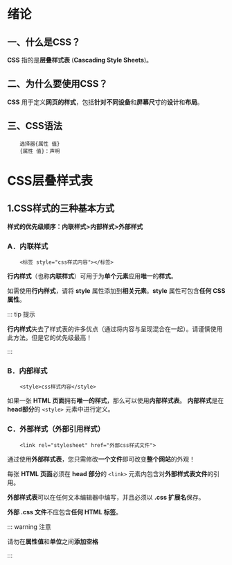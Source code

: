 # 绪论

## 一、什么是CSS？

**CSS** 指的是**层叠样式表** (**Cascading Style Sheets**)。

## 二、为什么要使用CSS？

**CSS** 用于定义**网页的样式**，包括**针对不同设备**和**屏幕尺寸**的**设计**和**布局**。

## 三、CSS语法

```
    选择器{属性 值}
    {属性 值}：声明
```
# CSS层叠样式表

## 1.CSS样式的三种基本方式

**样式的优先级顺序：内联样式>内部样式>外部样式**

### A．内联样式

```
    <标签 style="css样式内容"></标签>
```

**行内样式**（也称**内联样式**）可用于为**单个元素**应用**唯一**的**样式**。

如需使用**行内样式**，请将 **style** 属性添加到**相关元素**。**style** 属性可包含**任何 CSS 属性**。

::: tip 提示

**行内样式**失去了样式表的许多优点（通过将内容与呈现混合在一起）。请谨慎使用此方法。但是它的优先级最高！

:::

### B．内部样式

```
    <style>css样式内容</style>
```
如果一张 **HTML 页面**拥有**唯一的样式**，那么可以使用**内部样式表**。
**内部样式**是在**head部分**的 `<style>` 元素中进行定义。

### C．外部样式（外部引用样式）

```
    <link rel="stylesheet" href="外部css样式文件">
```
通过使用**外部样式表**，您只需修改**一个文件**即可改变**整个网站**的外观！

每张 **HTML 页面**必须在 **head 部分**的 `<link>` 元素内包含对**外部样式表文件**的引用。

**外部样式表**可以在任何文本编辑器中编写，并且必须以 **.css 扩展名**保存。

**外部 .css 文件**不应包含**任何 HTML 标签**。

::: warning 注意

请勿在**属性值**和**单位**之间**添加空格**

:::